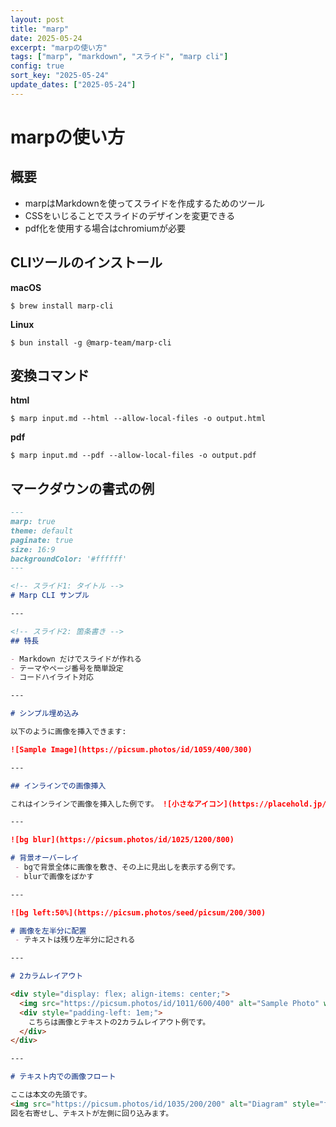 ```yaml
---
layout: post
title: "marp"
date: 2025-05-24
excerpt: "marpの使い方"
tags: ["marp", "markdown", "スライド", "marp cli"]
config: true
sort_key: "2025-05-24"
update_dates: ["2025-05-24"]
---
```


# marpの使い方

## 概要
 - marpはMarkdownを使ってスライドを作成するためのツール
 - CSSをいじることでスライドのデザインを変更できる
 - pdf化を使用する場合はchromiumが必要

## CLIツールのインストール

**macOS**
```console
$ brew install marp-cli
```

**Linux**
```console
$ bun install -g @marp-team/marp-cli
```

## 変換コマンド

**html**
```console
$ marp input.md --html --allow-local-files -o output.html
```

**pdf**
```console
$ marp input.md --pdf --allow-local-files -o output.pdf
```

## マークダウンの書式の例

```markdown
---
marp: true
theme: default
paginate: true
size: 16:9
backgroundColor: '#ffffff'
---

<!-- スライド1: タイトル -->
# Marp CLI サンプル

---

<!-- スライド2: 箇条書き -->
## 特長

- Markdown だけでスライドが作れる
- テーマやページ番号を簡単設定
- コードハイライト対応

---

# シンプル埋め込み

以下のように画像を挿入できます:

![Sample Image](https://picsum.photos/id/1059/400/300)

---

## インラインでの画像挿入

これはインラインで画像を挿入した例です。 ![小さなアイコン](https://placehold.jp/50x50.png?text=Icon) テキストと並べてアイコンなどを表示するのに便利です。

---

![bg blur](https://picsum.photos/id/1025/1200/800)

# 背景オーバーレイ
 - bgで背景全体に画像を敷き、その上に見出しを表示する例です。
 - blurで画像をぼかす

---

![bg left:50%](https://picsum.photos/seed/picsum/200/300)

# 画像を左半分に配置
 - テキストは残り左半分に記される

---

# 2カラムレイアウト

<div style="display: flex; align-items: center;">
  <img src="https://picsum.photos/id/1011/600/400" alt="Sample Photo" width="50%">
  <div style="padding-left: 1em;">
    こちらは画像とテキストの2カラムレイアウト例です。
  </div>
</div>

---

# テキスト内での画像フロート

ここは本文の先頭です。
<img src="https://picsum.photos/id/1035/200/200" alt="Diagram" style="float: right; width: 30%; margin-left: 1em;">
図を右寄せし、テキストが左側に回り込みます。
```
